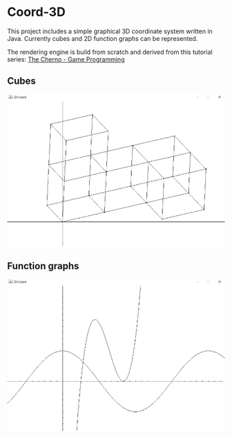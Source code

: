 # Coord-3D
This project includes a simple graphical 3D coordinate system written in Java.
Currently cubes and 2D function graphs can be represented.

The rendering engine is build from scratch and derived from this tutorial series: [The Cherno - Game Programming](https://www.youtube.com/playlist?list=PLlrATfBNZ98eOOCk2fOFg7Qg5yoQfFAdf)

## Cubes
![Coord-3D example](coord3d.png "Cubes")

## Function graphs
![Coord-3D graphs](coord3d_graphs.png "Function graphs")
